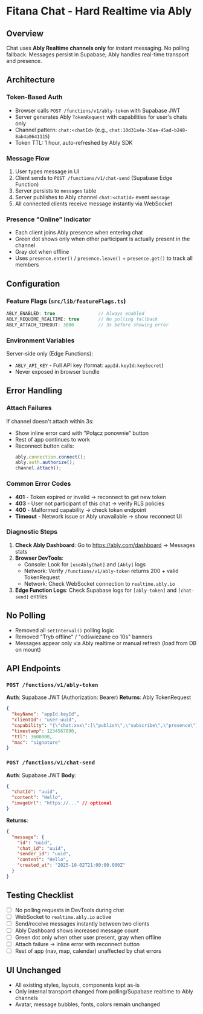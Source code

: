 # Fitana Chat - Hard Realtime via Ably

## Overview
Chat uses **Ably Realtime channels only** for instant messaging. No polling fallback. Messages persist in Supabase; Ably handles real-time transport and presence.

## Architecture

### Token-Based Auth
- Browser calls `POST /functions/v1/ably-token` with Supabase JWT
- Server generates Ably `TokenRequest` with capabilities for user's chats only
- Channel pattern: `chat:<chatId>` (e.g., `chat:10d31a4a-36aa-45ad-b248-8ab4a0641115`)
- Token TTL: 1 hour, auto-refreshed by Ably SDK

### Message Flow
1. User types message in UI
2. Client sends to `POST /functions/v1/chat-send` (Supabase Edge Function)
3. Server persists to `messages` table
4. Server publishes to Ably channel `chat:<chatId>` event `message`
5. All connected clients receive message instantly via WebSocket

### Presence "Online" Indicator
- Each client joins Ably presence when entering chat
- Green dot shows only when other participant is actually present in the channel
- Gray dot when offline
- Uses `presence.enter()` / `presence.leave()` + `presence.get()` to track all members

## Configuration

### Feature Flags (`src/lib/featureFlags.ts`)
```typescript
ABLY_ENABLED: true                // Always enabled
ABLY_REQUIRE_REALTIME: true       // No polling fallback
ABLY_ATTACH_TIMEOUT: 3000         // 3s before showing error
```

### Environment Variables
Server-side only (Edge Functions):
- `ABLY_API_KEY` - Full API key (format: `appId.keyId:keySecret`)
- Never exposed in browser bundle

## Error Handling

### Attach Failures
If channel doesn't attach within 3s:
- Show inline error card with "Połącz ponownie" button
- Rest of app continues to work
- Reconnect button calls:
  ```typescript
  ably.connection.connect();
  ably.auth.authorize();
  channel.attach();
  ```

### Common Error Codes
- **401** - Token expired or invalid → reconnect to get new token
- **403** - User not participant of this chat → verify RLS policies
- **400** - Malformed capability → check token endpoint
- **Timeout** - Network issue or Ably unavailable → show reconnect UI

### Diagnostic Steps
1. **Check Ably Dashboard**: Go to https://ably.com/dashboard → Messages stats
2. **Browser DevTools**:
   - Console: Look for `[useAblyChat]` and `[Ably]` logs
   - Network: Verify `/functions/v1/ably-token` returns 200 + valid TokenRequest
   - Network: Check WebSocket connection to `realtime.ably.io`
3. **Edge Function Logs**: Check Supabase logs for `[ably-token]` and `[chat-send]` entries

## No Polling
- Removed all `setInterval()` polling logic
- Removed "Tryb offline" / "odświeżane co 10s" banners
- Messages appear only via Ably realtime or manual refresh (load from DB on mount)

## API Endpoints

### `POST /functions/v1/ably-token`
**Auth**: Supabase JWT (Authorization: Bearer)
**Returns**: Ably TokenRequest
```json
{
  "keyName": "appId.keyId",
  "clientId": "user-uuid",
  "capability": "{\"chat:xxx\":[\"publish\",\"subscribe\",\"presence\"]}",
  "timestamp": 1234567890,
  "ttl": 3600000,
  "mac": "signature"
}
```

### `POST /functions/v1/chat-send`
**Auth**: Supabase JWT
**Body**:
```json
{
  "chatId": "uuid",
  "content": "Hello",
  "imageUrl": "https://..." // optional
}
```
**Returns**:
```json
{
  "message": {
    "id": "uuid",
    "chat_id": "uuid",
    "sender_id": "uuid",
    "content": "Hello",
    "created_at": "2025-10-02T21:00:00.000Z"
  }
}
```

## Testing Checklist
- [ ] No polling requests in DevTools during chat
- [ ] WebSocket to `realtime.ably.io` active
- [ ] Send/receive messages instantly between two clients
- [ ] Ably Dashboard shows increased message count
- [ ] Green dot only when other user present, gray when offline
- [ ] Attach failure → inline error with reconnect button
- [ ] Rest of app (nav, map, calendar) unaffected by chat errors

## UI Unchanged
- All existing styles, layouts, components kept as-is
- Only internal transport changed from polling/Supabase realtime to Ably channels
- Avatar, message bubbles, fonts, colors remain unchanged

